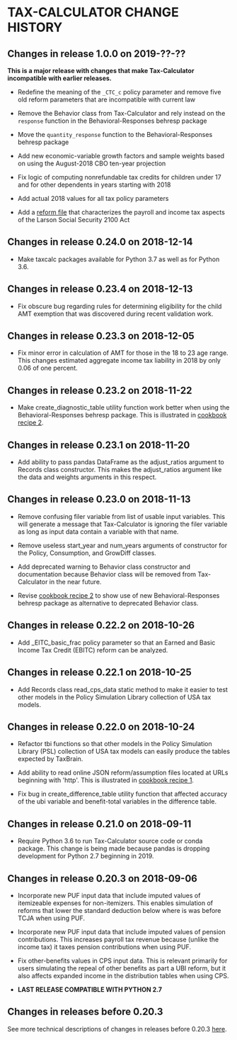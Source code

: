 TAX-CALCULATOR CHANGE HISTORY
=============================


Changes in release 1.0.0 on 2019-??-??
--------------------------------------

**This is a major release with changes that make Tax-Calculator
incompatible with earlier releases.**

- Redefine the meaning of the `_CTC_c` policy parameter and remove five old reform parameters that are incompatible with current law

- Remove the Behavior class from Tax-Calculator and rely instead on the `response` function in the Behavioral-Responses behresp package

- Move the `quantity_response` function to the Behavioral-Responses behresp package

- Add new economic-variable growth factors and sample weights based on using the August-2018 CBO ten-year projection

- Fix logic of computing nonrefundable tax credits for children under 17 and for other dependents in years starting with 2018

- Add actual 2018 values for all tax policy parameters

- Add a [reform file](https://github.com/PSLmodels/Tax-Calculator/blob/master/taxcalc/reforms/Larson2019.json) that characterizes the payroll and income tax aspects of the Larson Social Security 2100 Act


Changes in release 0.24.0 on 2018-12-14
---------------------------------------

- Make taxcalc packages available for Python 3.7 as well as for Python 3.6.


Changes in release 0.23.4 on 2018-12-13
---------------------------------------

- Fix obscure bug regarding rules for determining eligibility for the child AMT exemption that was discovered during recent validation work.


Changes in release 0.23.3 on 2018-12-05
---------------------------------------

- Fix minor error in calculation of AMT for those in the 18 to 23 age range.  This changes estimated aggregate income tax liability in 2018 by only 0.06 of one percent.


Changes in release 0.23.2 on 2018-11-22
---------------------------------------

- Make create_diagnostic_table utility function work better when using the Behavioral-Responses behresp package.  This is illustrated in [cookbook recipe
2](https://PSLmodels.github.io/Tax-Calculator/cookbook.html#recipe02).


Changes in release 0.23.1 on 2018-11-20
---------------------------------------

- Add ability to pass pandas DataFrame as the adjust_ratios argument to Records class constructor.  This makes the adjust_ratios argument like the data and weights arguments in this respect.


Changes in release 0.23.0 on 2018-11-13
---------------------------------------

- Remove confusing filer variable from list of usable input variables.  This will generate a message that Tax-Calculator is ignoring the filer variable as long as input data contain a variable with that name.

- Remove useless start_year and num_years arguments of constructor for the Policy, Consumption, and GrowDiff classes.

- Add deprecated warning to Behavior class constructor and documentation because Behavior class will be removed from Tax-Calculator in the near future.

- Revise [cookbook recipe 2](https://PSLmodels.github.io/Tax-Calculator/cookbook.html#recipe02) to show use of new Behavioral-Responses behresp package as alternative to deprecated Behavior class.


Changes in release 0.22.2 on 2018-10-26
---------------------------------------

- Add _EITC_basic_frac policy parameter so that an Earned and Basic Income Tax Credit (EBITC) reform can be analyzed.


Changes in release 0.22.1 on 2018-10-25
---------------------------------------

- Add Records class read_cps_data static method to make it easier to test other models in the Policy Simulation Library collection of USA tax models.


Changes in release 0.22.0 on 2018-10-24
---------------------------------------

- Refactor tbi functions so that other models in the Policy Simulation Library (PSL) collection of USA tax models can easily produce the tables expected by TaxBrain.

- Add ability to read online JSON reform/assumption files located at URLs beginning with 'http'.  This is illustrated in [cookbook recipe 1](https://PSLmodels.github.io/Tax-Calculator/cookbook.html#recipe01).

- Fix bug in create_difference_table utility function that affected accuracy of the ubi variable and benefit-total variables in the difference table.


Changes in release 0.21.0 on 2018-09-11
---------------------------------------

- Require Python 3.6 to run Tax-Calculator source code or conda package.  This change is being made because pandas is dropping development for Python 2.7 beginning in 2019.


Changes in release 0.20.3 on 2018-09-06
---------------------------------------

- Incorporate new PUF input data that include imputed values of itemizeable expenses for non-itemizers.  This enables simulation of reforms that lower the standard deduction below where is was before TCJA when using PUF.

- Incorporate new PUF input data that include imputed values of pension contributions.  This increases payroll tax revenue because (unlike the income tax) it taxes pension contributions when using PUF.

- Fix other-benefits values in CPS input data.  This is relevant primarily for users simulating the repeal of other benefits as part a UBI reform, but it also affects expanded income in the distribution tables when using CPS.

- **LAST RELEASE COMPATIBLE WITH PYTHON 2.7**


Changes in releases before 0.20.3
---------------------------------
See more technical descriptions of changes in releases before 0.20.3
[here](https://github.com/PSLmodels/Tax-Calculator/blob/master/RELEASES.md#2018-08-10-release-0202).
